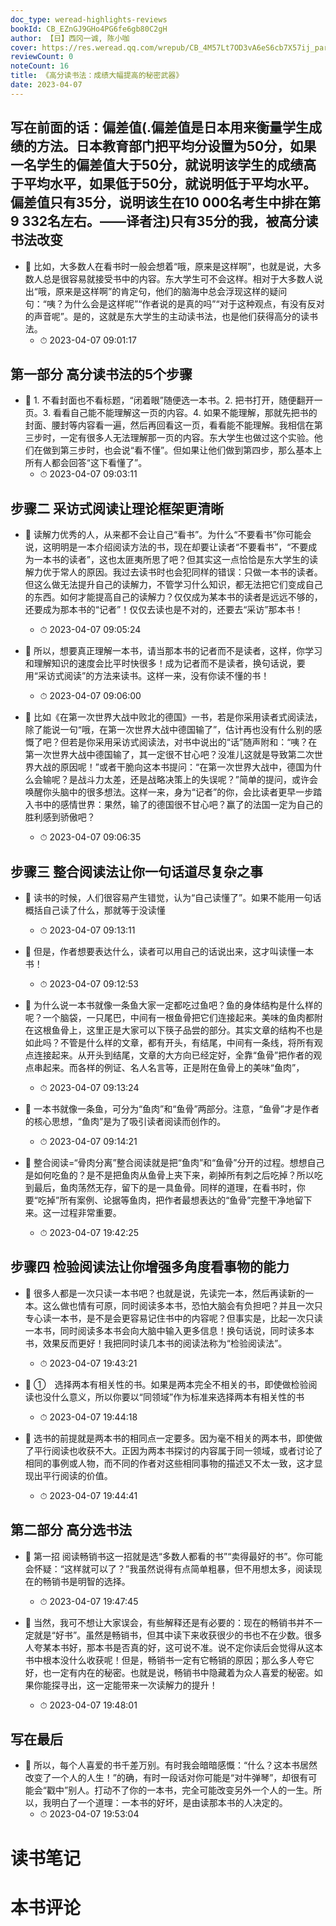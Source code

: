```yaml
---
doc_type: weread-highlights-reviews
bookId: CB_EZnGJ9GHo4PG6fe6gb80C2gH
author: 【日】西冈一诚, 陈小咖
cover: https://res.weread.qq.com/wrepub/CB_4M57Lt7OD3vA6eS6cb7X57ij_parsecover
reviewCount: 0
noteCount: 16
title: 《高分读书法：成绩大幅提高的秘密武器》
date: 2023-04-07
---
```



## 写在前面的话：偏差值(.偏差值是日本用来衡量学生成绩的方法。日本教育部门把平均分设置为50分，如果一名学生的偏差值大于50分，就说明该学生的成绩高于平均水平，如果低于50分，就说明低于平均水平。偏差值只有35分，说明该生在10 000名考生中排在第9 332名左右。——译者注)只有35分的我，被高分读书法改变


- 📌 比如，大多数人在看书时一般会想着“哦，原来是这样啊”，也就是说，大多数人总是很容易就接受书中的内容。东大学生可不会这样。相对于大多数人说出“哦，原来是这样啊”的肯定句，他们的脑海中总会浮现这样的疑问句：“咦？为什么会是这样呢”“作者说的是真的吗”“对于这种观点，有没有反对的声音呢”。是的，这就是东大学生的主动读书法，也是他们获得高分的读书法。 
    - ⏱ 2023-04-07 09:01:17 
## 第一部分 高分读书法的5个步骤


- 📌 1. 不看封面也不看标题，“闭着眼”随便选一本书。2. 把书打开，随便翻开一页。3. 看看自己能不能理解这一页的内容。4. 如果不能理解，那就先把书的封面、腰封等内容看一遍，然后再回看这一页，看看能不能理解。我相信在第三步时，一定有很多人无法理解那一页的内容。东大学生也做过这个实验。他们在做到第三步时，也会说“看不懂”。但如果让他们做到第四步，那么基本上所有人都会回答“这下看懂了”。 
    - ⏱ 2023-04-07 09:03:11 
## 步骤二 采访式阅读让理论框架更清晰


- 📌 读解力优秀的人，从来都不会让自己“看书”。为什么“不要看书”你可能会说，这明明是一本介绍阅读方法的书，现在却要让读者“不要看书”，“不要成为一本书的读者”，这也太匪夷所思了吧？但其实这一点恰恰是东大学生的读解力优于常人的原因。我过去读书时也会犯同样的错误：只做一本书的读者。但这么做无法提升自己的读解力，不管学习什么知识，都无法把它们变成自己的东西。如何才能提高自己的读解力？仅仅成为某本书的读者是远远不够的，还要成为那本书的“记者”！仅仅去读也是不对的，还要去“采访”那本书！ 
    - ⏱ 2023-04-07 09:05:24 

- 📌 所以，想要真正理解一本书，请当那本书的记者而不是读者，这样，你学习和理解知识的速度会比平时快很多！成为记者而不是读者，换句话说，要用“采访式阅读”的方法来读书。这样一来，没有你读不懂的书！ 
    - ⏱ 2023-04-07 09:06:00 

- 📌 比如《在第一次世界大战中败北的德国》一书，若是你采用读者式阅读法，除了能说一句“哦，在第一次世界大战中德国输了”，估计再也没有什么别的感慨了吧？但若是你采用采访式阅读法，对书中说出的“话”随声附和：“咦？在第一次世界大战中德国输了，其一定很不甘心吧？没准儿这就是导致第二次世界大战的原因呢！”或者干脆向这本书提问：“在第一次世界大战中，德国为什么会输呢？是战斗力太差，还是战略决策上的失误呢？”简单的提问，或许会唤醒你头脑中的很多想法。这样一来，身为“记者”的你，会比读者更早一步踏入书中的感情世界：果然，输了的德国很不甘心吧？赢了的法国一定为自己的胜利感到骄傲吧？ 
    - ⏱ 2023-04-07 09:06:35 
## 步骤三 整合阅读法让你一句话道尽复杂之事


- 📌 读书的时候，人们很容易产生错觉，认为“自己读懂了”。如果不能用一句话概括自己读了什么，那就等于没读懂 
    - ⏱ 2023-04-07 09:13:11 

- 📌 但是，作者想要表达什么，读者可以用自己的话说出来，这才叫读懂一本书！ 
    - ⏱ 2023-04-07 09:12:53 

- 📌 为什么说一本书就像一条鱼大家一定都吃过鱼吧？鱼的身体结构是什么样的呢？一个脑袋，一只尾巴，中间有一根鱼骨把它们连接起来。美味的鱼肉都附在这根鱼骨上，这里正是大家可以下筷子品尝的部分。其实文章的结构不也是如此吗？不管是什么样的文章，都有开头，有结尾，中间有一条线，将所有观点连接起来。从开头到结尾，文章的大方向已经定好，全靠“鱼骨”把作者的观点串起来。而各样的例证、名人名言等，正是附在鱼骨上的美味“鱼肉”， 
    - ⏱ 2023-04-07 09:13:24 

- 📌 一本书就像一条鱼，可分为“鱼肉”和“鱼骨”两部分。注意，“鱼骨”才是作者的核心思想，“鱼肉”是为了吸引读者阅读而创作的。 
    - ⏱ 2023-04-07 09:14:21 

- 📌 整合阅读=“骨肉分离”整合阅读就是把“鱼肉”和“鱼骨”分开的过程。想想自己是如何吃鱼的？是不是把鱼肉从鱼骨上夹下来，剃掉所有刺之后吃掉？所以吃到最后，鱼肉荡然无存，留下的是一具鱼骨。同样的道理，在看书时，你要“吃掉”所有案例、论据等鱼肉，把作者最想表达的“鱼骨”完整干净地留下来。这一过程非常重要。 
    - ⏱ 2023-04-07 19:42:25 
## 步骤四 检验阅读法让你增强多角度看事物的能力


- 📌 很多人都是一次只读一本书吧？也就是说，先读完一本，然后再读新的一本。这么做也情有可原，同时阅读多本书，恐怕大脑会有负担吧？并且一次只专心读一本书，是不是会更容易记住书中的内容呢？但事实是，比起一次只读一本书，同时阅读多本书会向大脑中输入更多信息！换句话说，同时读多本书，效果反而更好！我把同时读几本书的阅读法称为“检验阅读法”。 
    - ⏱ 2023-04-07 19:43:21 

- 📌 ① 选择两本有相关性的书。如果是两本完全不相关的书，即使做检验阅读也没什么意义，所以你要以“同领域”作为标准来选择两本有相关性的书 
    - ⏱ 2023-04-07 19:44:18 

- 📌 选书的前提就是两本书的相同点一定要多。因为毫不相关的两本书，即使做了平行阅读也收获不大。正因为两本书探讨的内容属于同一领域，或者讨论了相同的事例或人物，而不同的作者对这些相同事物的描述又不太一致，这才显现出平行阅读的价值。 
    - ⏱ 2023-04-07 19:44:41 
## 第二部分 高分选书法


- 📌 第一招 阅读畅销书这一招就是选“多数人都看的书”“卖得最好的书”。你可能会怀疑：“这样就可以了？”我虽然说得有点简单粗暴，但不用想太多，阅读现在的畅销书是明智的选择。 
    - ⏱ 2023-04-07 19:47:45 

- 📌 当然，我可不想让大家误会，有些解释还是有必要的：现在的畅销书并不一定就是“好书”。虽然是畅销书，但其中读下来收获很少的书也不在少数。很多人夸某本书好，那本书是否真的好，这可说不准。说不定你读后会觉得从这本书中根本没什么收获呢！但是，畅销书一定有它畅销的原因；那么多人夸它好，也一定有内在的秘密。也就是说，畅销书中隐藏着为众人喜爱的秘密。如果你能探寻出，这一定能带来一次读解力的提升！ 
    - ⏱ 2023-04-07 19:48:01 
## 写在最后


- 📌 所以，每个人喜爱的书千差万别。有时我会暗暗感慨：“什么？这本书居然改变了一个人的人生！”的确，有时一段话对你可能是“对牛弹琴”，却很有可能会“戳中”别人。打动不了你的一本书，完全可能改变另外一个人的一生。所以，我明白了一个道理：一本书的好坏，是由读那本书的人决定的。 
    - ⏱ 2023-04-07 19:53:04 

# 读书笔记


# 本书评论
